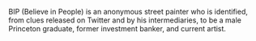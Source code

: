 BIP (Believe in People) is an anonymous street painter who is identified, from clues released on Twitter and by his intermediaries, to be a male Princeton graduate, former investment banker, and current artist.
